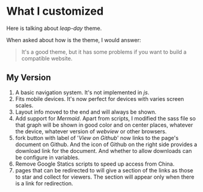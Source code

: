 # What I customized

Here is talking about *leap-day* theme.

When asked about how is the theme, I would answer:

> It's a good theme, but it has some problems if you want to build a compatible website.

## My Version

1. A basic navigation system. It's not implemented in *js*.
2. Fits mobile devices. It's now perfect for devices with varies screen scales.
3. Layout info moved to the end and will always be shown.
4. Add support for *Mermaid*. Apart from scripts, I modified the sass file so that graph will be shown in good color and on center places, whatever the device, whatever version of *webview* or other browsers.
5. fork button with label of '*View on Github*' now links to the page's document on Github. And the icon of Github on the right side provides a download link for the document. And whether to allow downloads can be configure in variables.
6. Remove Google Statics scripts to speed up access from China.
7. pages that can be redirected to will give a section of the links as those to star and collect for viewers. The section will appear only when there is a link for redirection.